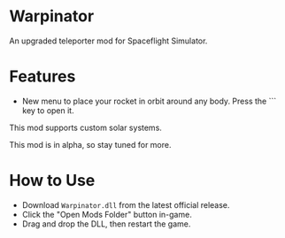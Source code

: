 # Warpinator
An upgraded teleporter mod for Spaceflight Simulator.

# Features
- New menu to place your rocket in orbit around any body. Press the `\`` key to open it.

This mod supports custom solar systems.

This mod is in alpha, so stay tuned for more.

# How to Use
- Download `Warpinator.dll` from the latest official release.
- Click the "Open Mods Folder" button in-game.
- Drag and drop the DLL, then restart the game.
